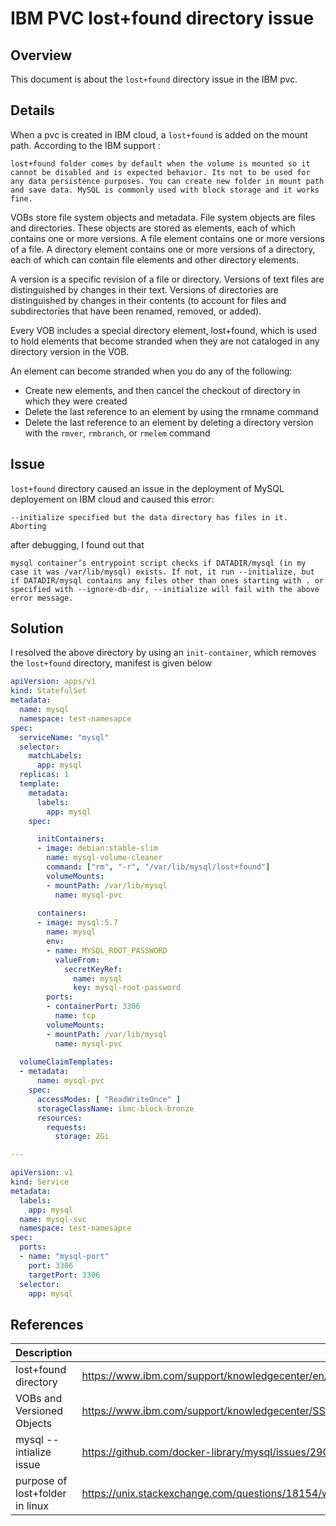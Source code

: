 # IBM PVC lost+found directory issue

## Overview
This document is about the `lost+found` directory issue in the IBM pvc.


## Details

When a pvc is created in IBM cloud, a `lost+found` is added on the mount path. According to the IBM support :

```
lost+found folder comes by default when the volume is mounted so it cannot be disabled and is expected behavior. Its not to be used for any data persistence purposes. You can create new folder in mount path and save data. MySQL is commonly used with block storage and it works fine.
```


VOBs store file system objects and metadata. File system objects are files and directories. These objects are stored as elements, each of which contains one or more versions. A file element contains one or more versions of a file. A directory element contains one or more versions of a directory, each of which can contain file elements and other directory elements.

A version is a specific revision of a file or directory. Versions of text files are distinguished by changes in their text. Versions of directories are distinguished by changes in their contents (to account for files and subdirectories that have been renamed, removed, or added).


Every VOB includes a special directory element, lost+found, which is used to hold elements that become stranded when they are not cataloged in any directory version in the VOB.

An element can become stranded when you do any of the following:

- Create new elements, and then cancel the checkout of directory in which they were created
- Delete the last reference to an element by using the rmname command
- Delete the last reference to an element by deleting a directory version with the `rmver`, `rmbranch`, or `rmelem` command


## Issue
`lost+found` directory caused an issue in the deployment of MySQL deployement on IBM cloud and caused this error:

```
--initialize specified but the data directory has files in it. Aborting
```

after debugging, I found out that

```
mysql container’s entrypoint script checks if DATADIR/mysql (in my case it was /var/lib/mysql) exists. If not, it run --initialize, but if DATADIR/mysql contains any files other than ones starting with . or specified with --ignore-db-dir, --initialize will fail with the above error message.
```

## Solution
I resolved the above directory by using an `init-container`, which removes the `lost+found` directory, manifest is given below

```yaml
apiVersion: apps/v1
kind: StatefulSet
metadata:
  name: mysql
  namespace: test-namesapce
spec:
  serviceName: "mysql"
  selector:
    matchLabels:
      app: mysql
  replicas: 1 
  template:
    metadata:
      labels:
        app: mysql
    spec:

      initContainers:
      - image: debian:stable-slim
        name: mysql-volume-cleaner
        command: ["rm", "-r", "/var/lib/mysql/lost+found"]
        volumeMounts:
        - mountPath: /var/lib/mysql
          name: mysql-pvc
    
      containers:
      - image: mysql:5.7
        name: mysql
        env:
        - name: MYSQL_ROOT_PASSWORD
          valueFrom:
            secretKeyRef:
              name: mysql
              key: mysql-root-password
        ports:
        - containerPort: 3306
          name: tcp
        volumeMounts:
        - mountPath: /var/lib/mysql
          name: mysql-pvc
  
  volumeClaimTemplates:
  - metadata:
      name: mysql-pvc
    spec:
      accessModes: [ "ReadWriteOnce" ]
      storageClassName: ibmc-block-bronze
      resources:
        requests:
          storage: 2Gi

---

apiVersion: v1
kind: Service
metadata:
  labels:
    app: mysql
  name: mysql-svc
  namespace: test-namesapce
spec:
  ports:
  - name: "mysql-port"
    port: 3306
    targetPort: 3306
  selector:
    app: mysql
```

## References

| Description | Link |
|---|---|
| lost+found directory | https://www.ibm.com/support/knowledgecenter/en/SSSH27_9.0.1/com.ibm.rational.clearcase.cc_admin.doc/topics/r_vobadm_stgmgmt_lf.htm |
| VOBs and Versioned Objects | https://www.ibm.com/support/knowledgecenter/SSSH27_9.0.0/com.ibm.rational.clearcase.ccrc.help.doc/topics/c_vobver.htm |
| mysql --intialize issue | https://github.com/docker-library/mysql/issues/290 |
| purpose of lost+folder in linux | https://unix.stackexchange.com/questions/18154/what-is-the-purpose-of-the-lostfound-folder-in-linux-and-unix |